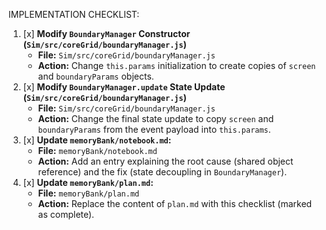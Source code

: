IMPLEMENTATION CHECKLIST:

1.  [x] **Modify `BoundaryManager` Constructor (`Sim/src/coreGrid/boundaryManager.js`)**
    - **File:** `Sim/src/coreGrid/boundaryManager.js`
    - **Action:** Change `this.params` initialization to create copies of `screen` and `boundaryParams` objects.
2.  [x] **Modify `BoundaryManager.update` State Update (`Sim/src/coreGrid/boundaryManager.js`)**
    - **File:** `Sim/src/coreGrid/boundaryManager.js`
    - **Action:** Change the final state update to copy `screen` and `boundaryParams` from the event payload into `this.params`.
3.  [x] **Update `memoryBank/notebook.md`:**
    - **File:** `memoryBank/notebook.md`
    - **Action:** Add an entry explaining the root cause (shared object reference) and the fix (state decoupling in `BoundaryManager`).
4.  [x] **Update `memoryBank/plan.md`:**
    - **File:** `memoryBank/plan.md`
    - **Action:** Replace the content of `plan.md` with this checklist (marked as complete).
